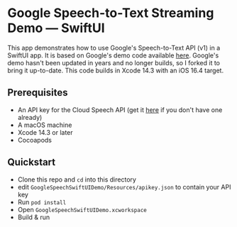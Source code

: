 # Google Speech-to-Text Streaming Demo — SwiftUI

This app demonstrates how to use Google's Speech-to-Text API (v1) in a SwiftUI app. 
It is based on Google's demo code available [here](https://github.com/GoogleCloudPlatform/ios-docs-samples/tree/master/speech/Swift/Speech-gRPC-Streaming). 
Google's demo hasn't been updated in years and no longer builds, so I forked it to bring it up-to-date. 
This code builds in Xcode 14.3 with an iOS 16.4 target.

## Prerequisites
- An API key for the Cloud Speech API (get it [here](https://cloud.google.com/speech-to-text/docs/before-you-begin) if you don't have one already)
- A macOS machine
- Xcode 14.3 or later
- Cocoapods

## Quickstart
- Clone this repo and `cd` into this directory
- edit `GoogleSpeechSwiftUIDemo/Resources/apikey.json` to contain your API key
- Run `pod install`
- Open `GoogleSpeechSwiftUIDemo.xcworkspace`
- Build & run
